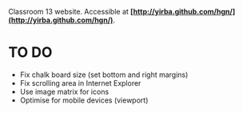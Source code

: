 Classroom 13 website. Accessible at <b>[http://yirba.github.com/hgn/](http://yirba.github.com/hgn/)</b>.

# TO DO #

* Fix chalk board size (set bottom and right margins)
* Fix scrolling area in Internet Explorer
* Use image matrix for icons
* Optimise for mobile devices (viewport)